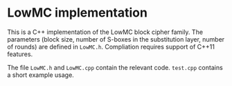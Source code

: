 # LowMC implementation
This is a C++ implementation of the LowMC block cipher family. The
parameters (block size, number of S-boxes in the substitution layer, number
of rounds) are defined in `LowMC.h`. Compliation requires support of C++11
features.

The file `LowMC.h` and `LowMC.cpp` contain the relevant code. `test.cpp`
contains a short example usage.
